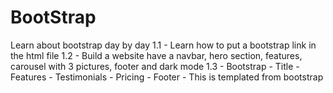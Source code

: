 # BootStrap
Learn about bootstrap day by day
1.1 - Learn how to put a bootstrap link in the html file
1.2 - Build a website have a navbar, hero section, features, carousel with 3 pictures, footer and dark mode
1.3 - Bootstrap
        - Title
        - Features
        - Testimonials
        - Pricing
        - Footer
      - This is templated from bootstrap